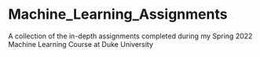 # Machine_Learning_Assignments
A collection of the in-depth assignments completed during my Spring 2022 Machine Learning Course at Duke University
